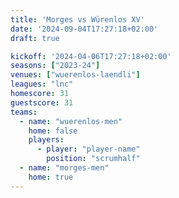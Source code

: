 ```yaml
---
title: 'Morges vs Würenlos XV'
date: '2024-09-04T17:27:18+02:00'
draft: true

kickoff: '2024-04-06T17:27:18+02:00'
seasons: ["2023-24"]
venues: ["wuerenlos-laendli"]
leagues: "lnc"
homescore: 31
guestscore: 31
teams:
  - name: "wuerenlos-men"
    home: false
    players:
      - player: "player-name"
        position: "scrumhalf"
  - name: "morges-men"
    home: true
---
```

